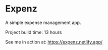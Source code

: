 # Expenz

A simple expense management app.

Project build time: 13 hours






See me in action at: https://expenz.netlify.app/
